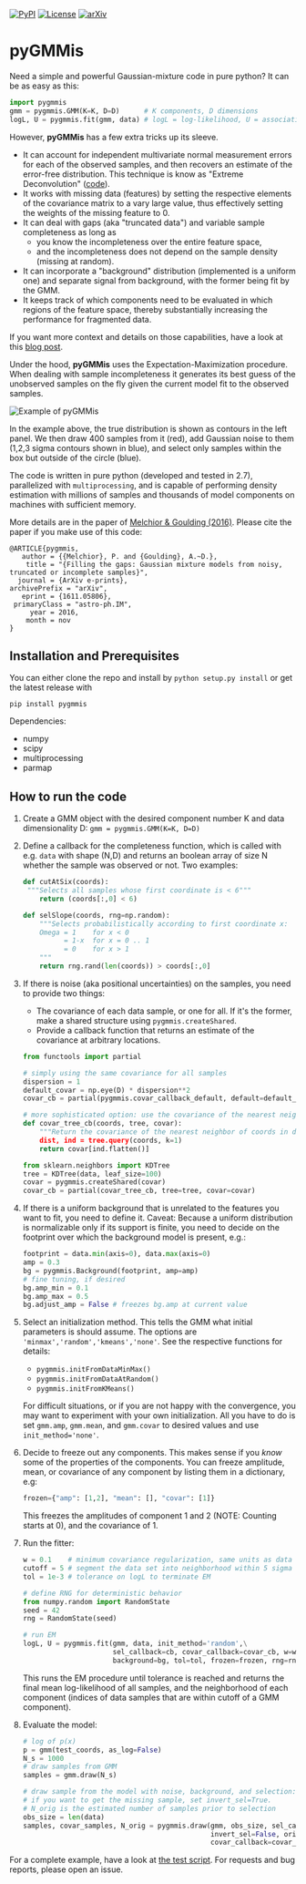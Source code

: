 [![PyPI](https://img.shields.io/pypi/v/pygmmis.svg)](https://pypi.python.org/pypi/pygmmis/)
[![License](https://img.shields.io/github/license/pmelchior/pygmmis.svg)](https://github.com/pmelchior/pygmmis/blob/master/LICENSE.md)
[![arXiv](https://img.shields.io/badge/arxiv-1611.05806-red.svg)](http://arxiv.org/abs/1611.05806)

# pyGMMis

Need a simple and powerful Gaussian-mixture code in pure python? It can be as easy as this:

```python
import pygmmis
gmm = pygmmis.GMM(K=K, D=D)      # K components, D dimensions
logL, U = pygmmis.fit(gmm, data) # logL = log-likelihood, U = association of data to components
```
However, **pyGMMis** has a few extra tricks up its sleeve.

* It can account for independent multivariate normal measurement errors for each of the observed samples, and then recovers an estimate of the error-free distribution. This technique is know as "Extreme Deconvolution" ([code](https://github.com/jobovy/extreme-deconvolution)).
* It works with missing data (features) by setting the respective elements of the covariance matrix to a vary large value, thus effectively setting the weights of the missing feature to 0.
* It can deal with gaps (aka "truncated data") and variable sample completeness as long as
  * you know the incompleteness over the entire feature space,
  * and the incompleteness does not depend on the sample density (missing at random).
* It can incorporate a "background" distribution (implemented is a uniform one) and separate signal from background, with the former being fit by the GMM.
* It keeps track of which components need to be evaluated in which regions of the feature space, thereby substantially increasing the performance for fragmented data.

If you want more context and details on those capabilities, have a look at this [blog post](http://pmelchior.net/blog/gaussian-mixture-models-for-astronomy.html).

Under the hood, **pyGMMis** uses the Expectation-Maximization procedure. When dealing with sample incompleteness it generates its best guess of the unobserved samples on the fly given the current model fit to the observed samples.

![Example of pyGMMis](tests/pygmmis.png)

In the example above, the true distribution is shown as contours in the left panel. We then draw 400 samples from it (red), add Gaussian noise to them (1,2,3 sigma contours shown in blue), and select only samples within the box but outside of the circle (blue).

The code is written in pure python (developed and tested in 2.7), parallelized with `multiprocessing`, and is capable of performing density estimation with millions of samples and thousands of model components on machines with sufficient memory.

More details are in the paper of [Melchior & Goulding (2016)](http://arxiv.org/abs/1611.05806). Please cite the paper if you make use of this code:

```
@ARTICLE{pygmmis,
   author = {{Melchior}, P. and {Goulding}, A.~D.},
    title = "{Filling the gaps: Gaussian mixture models from noisy, truncated or incomplete samples}",
  journal = {ArXiv e-prints},
archivePrefix = "arXiv",
   eprint = {1611.05806},
 primaryClass = "astro-ph.IM",
     year = 2016,
    month = nov
}
```



## Installation and Prerequisites

You can either clone the repo and install by `python setup.py install` or get the latest release with

```
pip install pygmmis
```

Dependencies:

* numpy
* scipy
* multiprocessing
* parmap

## How to run the code

1. Create a GMM object with the desired component number K and data dimensionality D:
   ```gmm = pygmmis.GMM(K=K, D=D) ```

3. Define a callback for the completeness function, which is called with e.g. `data` with shape (N,D) and returns an boolean array of size N whether the sample was observed or not. Two examples:

   ```python
   def cutAtSix(coords):
   	"""Selects all samples whose first coordinate is < 6"""
       return (coords[:,0] < 6)

   def selSlope(coords, rng=np.random):
       """Selects probabilistically according to first coordinate x:
       Omega = 1    for x < 0
             = 1-x  for x = 0 .. 1
             = 0    for x > 1
       """
       return rng.rand(len(coords)) > coords[:,0]
   ```

4. If there is noise (aka positional uncertainties) on the samples, you need to provide two things:

   * The covariance of each data sample, or one for all. If it's the former, make a shared structure using `pygmmis.createShared`.
   * Provide a callback function that returns an estimate of the covariance at arbitrary locations.

   ```python
   from functools import partial

   # simply using the same covariance for all samples
   dispersion = 1
   default_covar = np.eye(D) * dispersion**2
   covar_cb = partial(pygmmis.covar_callback_default, default=default_covar)

   # more sophisticated option: use the covariance of the nearest neighbor.
   def covar_tree_cb(coords, tree, covar):
       """Return the covariance of the nearest neighbor of coords in data.""""
       dist, ind = tree.query(coords, k=1)
       return covar[ind.flatten()]

   from sklearn.neighbors import KDTree
   tree = KDTree(data, leaf_size=100)
   covar = pygmmis.createShared(covar)
   covar_cb = partial(covar_tree_cb, tree=tree, covar=covar)
   ```

4. If there is a uniform background that is unrelated to the features you want to fit, you need to define it. Caveat: Because a uniform distribution is normalizable only if its support is finite, you need to decide on the footprint over which the background model is present, e.g.:

   ```python
   footprint = data.min(axis=0), data.max(axis=0)
   amp = 0.3
   bg = pygmmis.Background(footprint, amp=amp)
   # fine tuning, if desired
   bg.amp_min = 0.1
   bg.amp_max = 0.5
   bg.adjust_amp = False # freezes bg.amp at current value
   ```

5. Select an initialization method. This tells the GMM what initial parameters is should assume. The options are `'minmax','random','kmeans','none'`. See the respective functions for details:

   * `pygmmis.initFromDataMinMax()`
   * `pygmmis.initFromDataAtRandom()`
   * `pygmmis.initFromKMeans()`

   For difficult situations, or if you are not happy with the convergence, you may want to experiment with your own initialization. All you have to do is set `gmm.amp`, `gmm.mean`, and `gmm.covar` to desired values and use `init_method='none'`.

6. Decide to freeze out any components. This makes sense if you *know* some of the properties of the components. You can freeze amplitude, mean, or covariance of any component by listing them in a dictionary, e.g:

   ```python
   frozen={"amp": [1,2], "mean": [], "covar": [1]}
   ```

   This freezes the amplitudes of component 1 and 2 (NOTE: Counting starts at 0), and the covariance of 1.

7. Run the fitter:

   ```python
   w = 0.1    # minimum covariance regularization, same units as data
   cutoff = 5 # segment the data set into neighborhood within 5 sigma around components
   tol = 1e-3 # tolerance on logL to terminate EM
   
   # define RNG for deterministic behavior
   from numpy.random import RandomState
   seed = 42
   rng = RandomState(seed)

   # run EM
   logL, U = pygmmis.fit(gmm, data, init_method='random',\
                         sel_callback=cb, covar_callback=covar_cb, w=w, cutoff=cutoff,\
                         background=bg, tol=tol, frozen=frozen, rng=rng)
   ```

   This runs the EM procedure until tolerance is reached and returns the final mean log-likelihood of all samples, and the neighborhood of each component (indices of data samples that are within cutoff of a GMM component).

8. Evaluate the model:

   ```python
   # log of p(x)
   p = gmm(test_coords, as_log=False)
   N_s = 1000
   # draw samples from GMM
   samples = gmm.draw(N_s)

   # draw sample from the model with noise, background, and selection:
   # if you want to get the missing sample, set invert_sel=True.
   # N_orig is the estimated number of samples prior to selection
   obs_size = len(data)
   samples, covar_samples, N_orig = pygmmis.draw(gmm, obs_size, sel_callback=cb,\
                                                 invert_sel=False, orig_size=None,\
                                                 covar_callback=covar_cb,background=bg)
   ```



For a complete example, have a look at [the test script](tests/test.py). For requests and bug reports, please open an issue.
